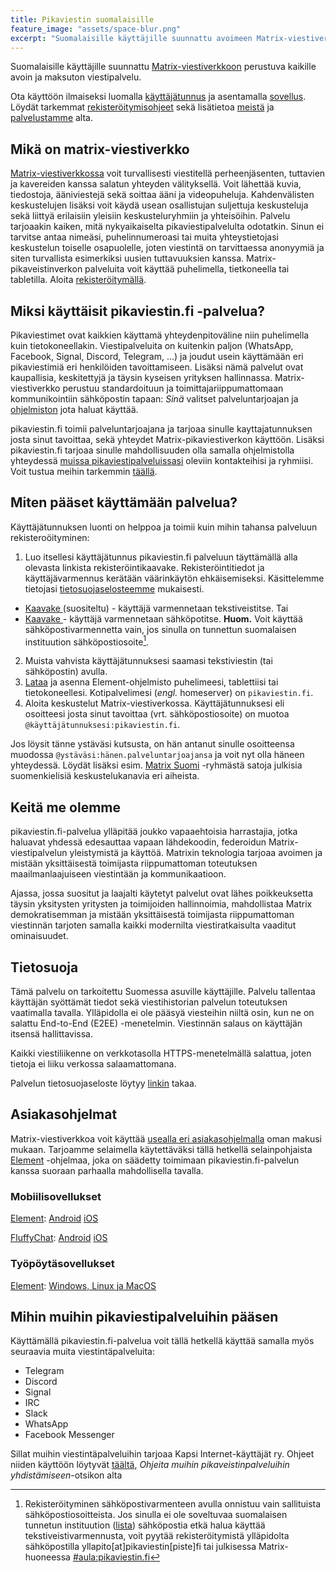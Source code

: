 ```yaml
---
title: Pikaviestin suomalaisille
feature_image: "assets/space-blur.png"
excerpt: "Suomalaisille käyttäjille suunnattu avoimeen Matrix-viestiverkkoon perustuva viestipalvelu, jonka avulla voit yhdistää ja käyttää myös lukuisia muita pikaviestimiä"
---
```


Suomalaisille käyttäjille suunnattu [Matrix-viestiverkkoon](#mikä-on-matrix-viestiverkko) perustuva kaikille avoin ja maksuton viestipalvelu. 

Ota käyttöön ilmaiseksi luomalla [käyttäjätunnus](https://login.pikaviestin.fi/if/flow/enrollment-with-sms-verification/) ja asentamalla [sovellus](https://element.io/download).
Löydät tarkemmat [rekisteröitymisohjeet](#miten-pääset-käyttämään-palvelua) sekä lisätietoa [meistä](#keitä-me-olemme) ja [palvelustamme](miksi-käyttäisit-pikaviestinfi--palvelua) alta.

## Mikä on matrix-viestiverkko

[Matrix-viestiverkkossa](https://joinmatrix.org/) voit turvallisesti viestitellä perheenjäsenten, tuttavien ja kavereiden kanssa salatun yhteyden välityksellä. Voit lähettää kuvia, tiedostoja, ääniviestejä sekä soittaa ääni ja videopuheluja. Kahdenvälisten keskustelujen lisäksi voit käydä usean osallistujan suljettuja keskusteluja sekä liittyä erilaisiin yleisiin keskusteluryhmiin ja yhteisöihin. Palvelu tarjoaakin kaiken, mitä nykyaikaiselta pikaviestipalvelulta odotatkin.
Sinun ei tarvitse antaa nimeäsi, puhelinnumeroasi tai muita yhteystietojasi keskustelun toiselle osapuolelle, joten viestintä on tarvittaessa anonyymiä ja siten turvallista esimerkiksi uusien tuttavuuksien kanssa. Matrix-pikaveistinverkon palveluita voit käyttää puhelimella, tietkoneella tai tabletilla. Aloita [rekisteröitymällä](#miten-pääset-käyttämään-palvelua).

## Miksi käyttäisit pikaviestin.fi -palvelua?

Pikaviestimet ovat kaikkien käyttamä yhteydenpitoväline niin puhelimella kuin tietokoneellakin. Viestipalveluita on kuitenkin paljon (WhatsApp, Facebook, Signal, Discord, Telegram, ...) ja joudut usein käyttämään eri pikaviestimiä eri henkilöiden tavoittamiseen. Lisäksi nämä palvelut ovat kaupallisia, keskitettyjä ja täysin kyseisen yrityksen hallinnassa. 
Matrix-viestiverkko perustuu standardoituun ja toimittajariippumattomaan kommunikointiin sähköpostin tapaan: *Sinä* valitset palveluntarjoajan ja [ohjelmiston]( #asiakasohjelmat) jota haluat käyttää.

pikaviestin.fi toimii palveluntarjoajana ja tarjoaa sinulle kayttajatunnuksen josta sinut tavoittaa, sekä yhteydet Matrix-pikaviestiverkon käyttöön. Lisäksi pikaviestin.fi tarjoaa sinulle mahdollisuuden olla samalla ohjelmistolla yhteydessä [muissa pikaviestipalveluissasi](#mihin-muihin-viestipalveluihin-pääsen) oleviin kontakteihisi ja ryhmiisi. Voit tustua meihin tarkemmin [täällä](https://www.pikaviestin.fi/#keitä-me-olemme). 

## Miten pääset käyttämään palvelua?

Käyttäjätunnuksen luonti on helppoa ja toimii kuin mihin tahansa palveluun rekisteroöityminen:
1. Luo itsellesi käyttäjätunnus pikaviestin.fi palveluun täyttämällä alla olevasta linkista rekisteröintikaavake. Rekisteröintitiedot ja käyttäjävarmennus kerätään väärinkäytön ehkäisemiseksi. Käsittelemme tietojasi [tietosuojaselosteemme](https://www.pikaviestin.fi/tietosuojaseloste.pdf) mukaisesti.
- [Kaavake ](https://login.pikaviestin.fi/if/flow/enrollment-with-sms-verification/) (suositeltu) - käyttäjä varmennetaan tekstiveistitse. Tai 
- [Kaavake ](https://login.pikaviestin.fi/if/flow/matrix-enrollment/) - käyttäjä varmennetaan sähköpotitse. **Huom.** Voit käyttää sähköpostivarmennetta vain, jos sinulla on tunnettun suomalaisen instituution sähköpostiosoite[^1]. 
2. Muista vahvista käyttäjätunnuksesi saamasi tekstiviestin (tai sähköpostin) avulla.
3. [Lataa](https://element.io/download) ja asenna Element-ohjelmisto puhelimeesi, tablettiisi tai tietokoneellesi. Kotipalvelimesi (_engl._ homeserver) on `pikaviestin.fi`.
5. Aloita keskustelut Matrix-viestiverkossa. Käyttäjätunnuksesi eli osoitteesi josta sinut tavoittaa (vrt. sähköpostiosoite) on muotoa `@käyttäjätunnuksesi:pikaviestin.fi`. 

Jos löysit tänne ystäväsi kutsusta, on hän antanut sinulle osoitteensa muodossa `@ystäväsi:hänen.palveluntarjoajansa` ja voit nyt olla häneen yhteydessä. Löydät lisäksi esim. [Matrix Suomi](https://matrix.to/#/#matrix-suomi:kapsi.fi) -ryhmästä satoja julkisia suomenkielisiä keskustelukanavia eri aiheista.

[^1]: Rekisteröityminen sähköpostivarmenteen avulla onnistuu vain sallituista sähköpostiosoitteista. Jos sinulla ei ole soveltuvaa suomalaisen tunnetun instituution ([lista](https://github.com/pikaviestin/documentation/blob/main/email_validation_policy.py)) sähköpostia etkä halua käyttää tekstiveistivarmennusta, voit pyytää rekisteröitymistä ylläpidolta sähköpostilla yllapito[at]pikaviestin[piste]fi tai julkisessa Matrix-huoneessa [#aula:pikaviestin.fi](https://matrix.to/#/#aula:pikaviestin.fi) 

## Keitä me olemme 

pikaviestin.fi-palvelua ylläpitää joukko vapaaehtoisia harrastajia, jotka haluavat yhdessä edesauttaa vapaan lähdekoodin, federoidun Matrix-viestipalvelun yleistymistä ja käyttöä. Matrixin teknologia tarjoaa avoimen ja mistään yksittäisestä toimijasta riippumattoman toteutuksen maailmanlaajuiseen viestintään ja kommunikaatioon.

Ajassa, jossa suositut ja laajalti käytetyt palvelut ovat lähes poikkeuksetta täysin yksitysten yritysten ja toimijoiden hallinnoimia, mahdollistaa Matrix demokratisemman ja mistään yksittäisestä toimijasta riippumattoman viestinnän tarjoten samalla kaikki modernilta viestiratkaisulta vaaditut ominaisuudet.

## Tietosuoja

Tämä palvelu on tarkoitettu Suomessa asuville käyttäjille. Palvelu tallentaa käyttäjän syöttämät tiedot sekä viestihistorian palvelun toteutuksen vaatimalla tavalla. Ylläpidolla ei ole pääsyä viesteihin niiltä osin, kun ne on salattu End-to-End (E2EE) -menetelmin. Viestinnän salaus on käyttäjän itsensä hallittavissa.

Kaikki viestiliikenne on verkkotasolla HTTPS-menetelmällä salattua, joten tietoja ei liiku verkossa salaamattomana.

Palvelun tietosuojaseloste löytyy <a href="https://www.pikaviestin.fi/tietosuojaseloste.pdf">linkin</a> takaa.

## Asiakasohjelmat

Matrix-viestiverkkoa voit käyttää [usealla eri asiakasohjelmalla](https://matrix.org/clients/) oman makusi mukaan. Tarjoamme selaimella käytettäväksi tällä hetkellä selainpohjaista [Element](https://chat.pikaviestin.fi) -ohjelmaa, joka on säädetty toimimaan pikaviestin.fi-palvelun kanssa suoraan parhaalla mahdollisella tavalla.

### Mobiilisovellukset

[Element](https://element.io/): [Android](https://play.google.com/store/apps/details?id=im.vector.app) [iOS](https://apps.apple.com/app/element-messenger/id1083446067)

[FluffyChat](https://fluffychat.im/): [Android](https://play.google.com/store/apps/details?id=chat.fluffy.fluffychat) [iOS](https://apps.apple.com/app/fluffychat/id1551469600)

### Työpöytäsovellukset

[Element](https://element.io/): [Windows, Linux ja MacOS](https://element.io/get-started#download)


## Mihin muihin pikaviestipalveluihin pääsen

Käyttämällä pikaviestin.fi-palvelua voit tällä hetkellä käyttää samalla myös seuraavia muita viestintäpalveluita:

- Telegram
- Discord
- Signal
- IRC
- Slack
- WhatsApp
- Facebook Messenger

Sillat muihin viestintäpalveluihin tarjoaa Kapsi Internet-käyttäjät ry. Ohjeet niiden käyttöön löytyvät [täältä](https://www.kapsi.fi/palvelut/matrix.html), _Ohjeita muihin pikaveistinpalveluihin yhdistämiseen_-otsikon alta

